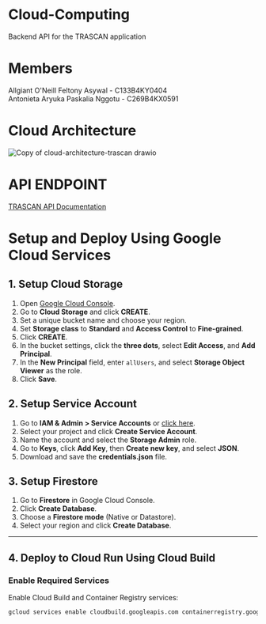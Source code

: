 # Cloud-Computing  
Backend API for the TRASCAN application  

# Members
Allgiant O'Neill Feltony Asywal - C133B4KY0404    
Antonieta Aryuka Paskalia Nggotu - C269B4KX0591  

# Cloud Architecture
![Copy of cloud-architecture-trascan drawio](https://github.com/user-attachments/assets/3266cfde-6513-4309-ac99-0dc848559732)

# API ENDPOINT
[TRASCAN API Documentation](https://lacy-sting-8e9.notion.site/TRASCAN-API-15328cfc24d580c8a8a2f44c637b7e00)

# **Setup and Deploy Using Google Cloud Services**

## **1. Setup Cloud Storage**
1. Open [Google Cloud Console](https://console.cloud.google.com/).
2. Go to **Cloud Storage** and click **CREATE**.
3. Set a unique bucket name and choose your region.
4. Set **Storage class** to **Standard** and **Access Control** to **Fine-grained**.
5. Click **CREATE**.
6. In the bucket settings, click the **three dots**, select **Edit Access**, and **Add Principal**.
7. In the **New Principal** field, enter `allUsers`, and select **Storage Object Viewer** as the role.
8. Click **Save**.

## **2. Setup Service Account**
1. Go to **IAM & Admin > Service Accounts** or [click here](https://console.cloud.google.com/iam-admin/serviceaccounts).
2. Select your project and click **Create Service Account**.
3. Name the account and select the **Storage Admin** role.
4. Go to **Keys**, click **Add Key**, then **Create new key**, and select **JSON**.
5. Download and save the **credentials.json** file.

## **3. Setup Firestore**
1. Go to **Firestore** in Google Cloud Console.
2. Click **Create Database**.
3. Choose a **Firestore mode** (Native or Datastore).
4. Select your region and click **Create Database**.

---

## **4. Deploy to Cloud Run Using Cloud Build**

### Enable Required Services
Enable Cloud Build and Container Registry services:
```bash
gcloud services enable cloudbuild.googleapis.com containerregistry.googleapis.com




